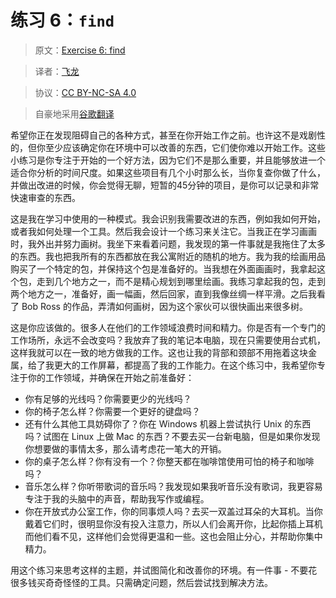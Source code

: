 # 练习 6：`find`

> 原文：[Exercise 6: find](https://learncodethehardway.org/more-python-book/ex6.html)

> 译者：[飞龙](https://github.com/wizardforcel)

> 协议：[CC BY-NC-SA 4.0](http://creativecommons.org/licenses/by-nc-sa/4.0/)

> 自豪地采用[谷歌翻译](https://translate.google.cn/)

希望你正在发现阻碍自己的各种方式，甚至在你开始工作之前。也许这不是戏剧性的，但你至少应该确定你在环境中可以改善的东西，它们使你难以开始工作。这些小练习是你专注于开始的一个好方法，因为它们不是那么重要，并且能够放进一个适合你分析的时间尺度。如果这些项目有几个小时那么长，当你复查你做了什么，并做出改进的时候，你会觉得无聊，短暂的45分钟的项目，是你可以记录和非常快速审查的东西。

这是我在学习中使用的一种模式。我会识别我需要改进的东西，例如我如何开始，或者我如何处理一个工具。然后我会设计一个练习来关注它。当我正在学习画画时，我外出并努力画树。我坐下来看着问题，我发现的第一件事就是我拖住了太多的东西。我也把我所有的东西都放在我公寓附近的随机的地方。我为我的绘画用品购买了一个特定的包，并保持这个包是准备好的。当我想在外面画画时，我拿起这个包，走到几个地方之一，而不是精心规划到哪里绘画。我练习拿起我的包，走到两个地方之一，准备好，画一幅画，然后回家，直到我像丝绸一样平滑。之后我看了 Bob Ross 的作品，弄清如何画树，因为这个家伙可以很快画出来很多树。

这是你应该做的。很多人在他们的工作领域浪费时间和精力。你是否有一个专门的工作场所，永远不会改变吗？我放弃了我的笔记本电脑，现在只需要使用台式机，这样我就可以在一致的地方做我的工作。这也让我的背部和颈部不用拖着这块金属，给了我更大的工作屏幕，都提高了我的工作能力。在这个练习中，我希望你专注于你的工作领域，并确保在开始之前准备好：

+   你有足够的光线吗？你需要更少的光线吗？
+   你的椅子怎么样？你需要一个更好的键盘吗？
+   还有什么其他工具妨碍你了？你在 Windows 机器上尝试执行 Unix 的东西吗？试图在 Linux 上做 Mac 的东西？不要去买一台新电脑，但是如果你发现你想要做的事情太多，那么请考虑花一笔大的开销。
+   你的桌子怎么样？你有没有一个？你整天都在咖啡馆使用可怕的椅子和咖啡吗？
+   音乐怎么样？你听带歌词的音乐吗？我发现如果我听音乐没有歌词，我更容易专注于我的头脑中的声音，帮助我写作或编程。
+   你在开放式办公室工作，你的同事烦人吗？去买一双盖过耳朵的大耳机。当你戴着它们时，很明显你没有投入注意力，所以人们会离开你，比起你插上耳机而他们看不见，这样他们会觉得更温和一些。这也会阻止分心，并帮助你集中精力。

用这个练习来思考这样的主题，并试图简化和改善你的环境。有一件事 - 不要花很多钱买奇奇怪怪的工具。只需确定问题，然后尝试找到解决方法。
